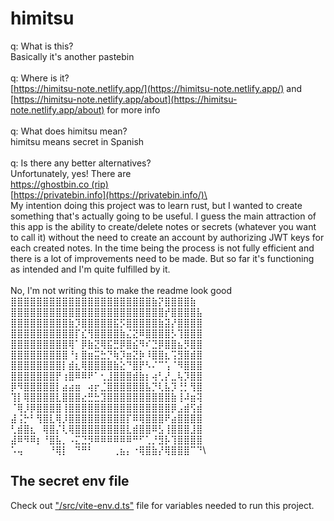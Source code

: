 # himitsu

q: What is this?\
Basically it's another pastebin\
\
q: Where is it?\
[https://himitsu-note.netlify.app/](https://himitsu-note.netlify.app/) and [https://himitsu-note.netlify.app/about](https://himitsu-note.netlify.app/about) for more info\
\
q: What does himitsu mean?\
himitsu means secret in Spanish\
\
q: Is there any better alternatives?\
Unfortunately, yes! There are\
[https://ghostbin.co (rip)](https://ghostbin.co)\
[https://privatebin.info](https://privatebin.info/)\
\
My intention doing this project was to learn rust, but I wanted to create something that's actually going to be useful. I guess the main attraction of this app is the ability to create/delete notes or secrets (whatever you want to call it) without the need to create an account by authorizing JWT keys for each created notes. In the time being the process is not fully efficient and there is a lot of improvements need to be made. But so far it's functioning as intended and I'm quite fulfilled by it.\
\
No, I'm not writing this to make the readme look good\
⣿⣿⣿⣿⣿⣿⣿⣿⣿⣿⣿⣿⣿⣿⣿⣿⣿⣿⣿⣿⣿⣿⣷⡝⣿⣿⣿⣿⣷⠀\
⣿⣿⣿⣿⣿⣿⣿⣿⣿⣿⣿⣿⣿⣿⣿⣿⣿⣿⣿⣿⣿⣿⣿⣿⡞⣿⣿⣿⣿⣧\
⣿⣿⣿⣿⣿⣿⣿⣿⣿⣷⡹⣿⣿⣿⣿⣿⣯⡫⣿⣿⣿⣿⣿⣷⣽⡜⣿⣿⣿⣿\
⣿⣿⣿⣿⣿⣿⣿⣿⣿⣿⡏⣎⢻⣿⣿⣿⣿⣷⣌⣝⠿⣿⣿⣿⣿⡣⢹⣿⣿⣿\
⣿⣿⣿⣿⣿⣿⣿⣿⣿⢿⠁⡿⣷⣝⢿⣯⣛⡿⣿⣮⠻⠎⣙⡿⣿⣿⣦⡻⣿⣿\
⣿⣿⣿⣿⣿⣿⣿⣿⣿⠘⡆⣿⣶⣭⣓⡙⢷⡹⣶⣝⡷⠸⣿⣿⣆⢩⣻⣿⣾⣿\
⣿⣿⣿⣿⣿⣿⣿⣿⡇⣾⣆⢿⣿⣿⣿⣿⣷⣕⠙⣿⡟⠣⠌⠉⢡⠈⠻⣿⣿⣿\
⣿⣿⣿⣿⣿⣿⣿⡟⢰⣿⠿⠿⠟⠁⢂⣸⣿⣿⣿⣾⣷⡆⢴⢃⡜⣀⢧⡹⣿⣿\
⡿⠻⣿⣿⣿⣿⣿⡇⣴⣴⣶⠀⢴⡖⣈⣿⣿⣿⣿⣿⣿⣧⡙⢇⣧⡹⢘⡃⢻⣿\
⢹⡇⢿⣿⣿⣿⣿⣇⣿⣿⣿⣔⣛⣓⣹⣿⣿⣿⣿⣿⣿⣿⣿⣿⣿⣷⢸⠼⣶⢽\
⠈⢿⡸⡿⣿⣿⣿⣿⢸⣿⣿⣿⣿⣿⣿⣿⣿⣿⣿⣿⣿⣿⣿⣿⣿⡿⣠⣾⢫⣾\
⣼⢨⡓⠃⢻⣿⣇⢿⡸⣿⣿⣿⣿⣿⣿⣿⣿⣿⡏⠿⢿⣿⣿⣿⠟⣴⣿⣿⣿⣿\
⢃⣾⣿⣆⠀⢿⣿⡌⢇⢿⣿⣿⣿⣿⣿⣿⣿⣿⣇⣾⣿⣿⠿⣣⢸⣿⣿⣿⣸⣿\
⣼⠿⠻⠿⡆⠘⣿⣧⡀⠠⣍⣙⡻⠿⠿⠿⠿⠿⠿⠛⠋⢁⡘⣻⡧⢹⣿⣿⣿⣿\
⠡⢤⠀⠀⠀⠀⠘⢿⡇⠀⠙⠛⠃⠀⠀⠀⢀⣦⡄⠐⢿⣿⣷⡜⢿⣿⣿⣿⠉⠙\

## The secret env file

Check out ["/src/vite-env.d.ts"](./src/vite-env.d.ts) file for variables needed to run this project.
